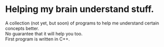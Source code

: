 # Helping my brain understand stuff.
A collection (not yet, but soon) of programs to help me understand certain concepts better.</br>
No guarantee that it will help you too.</br>
First program is written in C++.
